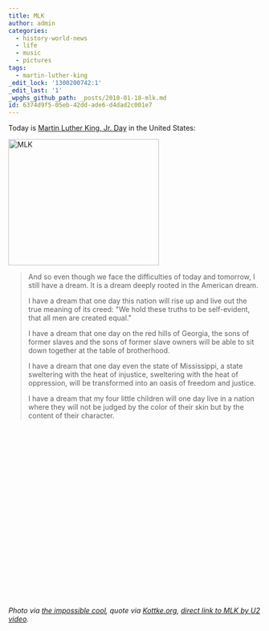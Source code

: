 ```yaml
---
title: MLK
author: admin
categories:
  - history-world-news
  - life
  - music
  - pictures
tags:
  - martin-luther-king
_edit_lock: '1300200742:1'
_edit_last: '1'
_wpghs_github_path: _posts/2010-01-18-mlk.md
id: 6374d9f5-05eb-42dd-ade6-d4dad2c001e7
---
```

<p>Today is <a href="http://en.wikipedia.org/wiki/Martin_Luther_King,_Jr._Day">Martin Luther King, Jr. Day</a> in the United States:</p>
<p><img src="https://chrisenns.com/wp-content/uploads/2010/01/mlkpool-300x252.jpg" alt="MLK" title="MLK" width="300" height="252" class="aligncenter size-medium wp-image-2022" /></p>
<blockquote><p>And so even though we face the difficulties of today and tomorrow, I still have a dream. It is a dream deeply rooted in the American dream.</p>
<p>I have a dream that one day this nation will rise up and live out the true meaning of its creed: "We hold these truths to be self-evident, that all men are created equal."</p>
<p>I have a dream that one day on the red hills of Georgia, the sons of former slaves and the sons of former slave owners will be able to sit down together at the table of brotherhood.</p>
<p>I have a dream that one day even the state of Mississippi, a state sweltering with the heat of injustice, sweltering with the heat of oppression, will be transformed into an oasis of freedom and justice.</p>
<p>I have a dream that my four little children will one day live in a nation where they will not be judged by the color of their skin but by the content of their character.</p></blockquote>
<p><object width="425" height="344"><param name="movie" value="http://www.youtube.com/v/MgZYlTpRoRc&hl=en_US&fs=1&rel=0"></param><param name="allowFullScreen" value="true"></param><param name="allowscriptaccess" value="always"></param><embed src="http://www.youtube.com/v/MgZYlTpRoRc&hl=en_US&fs=1&rel=0" type="application/x-shockwave-flash" allowscriptaccess="always" allowfullscreen="true" width="425" height="344"></embed></object></p>
<p><em>Photo via <a href="http://theimpossiblecool.tumblr.com/post/340974394/king">the impossible cool</a>, quote via <a href="http://kottke.org/10/01/dreams">Kottke.org</a>, <a href="http://www.youtube.com/watch?v=MgZYlTpRoRc">direct link to MLK by U2 video</a>.</em></p>
